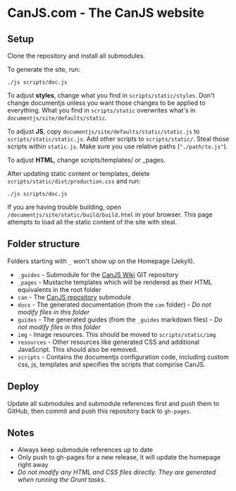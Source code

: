 # CanJS.com - The CanJS website

## Setup

Clone the repository and install all submodules.

To generate the site, run:

    ./js scripts/doc.js

To adjust __styles__, change what you 
find in `scripts/static/styles`. Don't change documentjs unless you want those changes to be 
applied to everything.  What you find in `scripts/static` overwrites what's in `documentjs/site/defaults/static`.

To adjust __JS__, copy  `documentjs/site/defaults/static/static.js` to `scripts/static/static.js`. 
Add other scripts to `scripts/static/`. Steal those scripts within `static.js`.  Make sure you use relative paths (`"./path/to.js"`).

To adjust __HTML__, change scripts/templates/ or _pages.

After updating static content or templates, delete `scripts/static/dist/production.css` and run:

    ./js scripts/doc.js

If you are having trouble building, open `/documentjs/site/static/build/build.html` in your 
browser. This page attempts to load all the static content of the site with steal.

## Folder structure

Folders starting with `_` won't show up on the Homepage (Jekyll).

- `_guides` - Submodule for the [CanJS Wiki](https://github.com/bitovi/canjs/wiki) GIT repository
- `_pages` - Mustache templates which will be rendered as their HTML equivalents in the root folder
- `can` - The [CanJS repository](https://github.com/bitovi/canjs) submodule
- `docs` - The generated documentation (from the `can` folder) - *Do not modify files in this folder*
- `guides` - The generated guides (from the `_guides` markdown files) - *Do not modify files in this folder*
- `img` - Image resources. This should be moved to `scripts/static/img`
- `resources` - Other resources like generated CSS and additional JavaScript. This should also be removed.
- `scripts` - Contains the documentjs configuration code, including custom css, js, templates and specifies the scripts
  that comprise CanJS.

## Deploy

Update all submodules and submodule references first and push them to GitHub, then commit and push this
repository back to `gh-pages`.

## Notes

- Always keep submodule references up to date
- Only push to gh-pages for a new release, it will update the homepage right away
- *Do not modify any HTML and CSS files directly. They are generated when running the Grunt tasks.*

